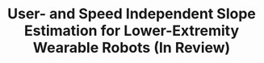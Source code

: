 ---
title: "User- and Speed Independent Slope Estimation for Lower-Extremity Wearable Robots (In Review)"
collection: publications
permalink: /publication/slope
# link: ''
# venue: 'Science Robotics: Special Issue on Assistive and Rehabilitation Robots'
# code: 'https://smartech.gatech.edu/handle/1853/70300'
# citation: 'J. Camargo, K. Bhakta, J. Maldonado-Contreras, S. Zhou, K. Herrin and A. Young, "OpenSim Model for Biomechanical Analysis with the Open-Source Bionic Leg," 2022 International Symposium on Medical Robotics (ISMR), GA, USA, 2022, pp. 1-6, doi: 10.1109/ISMR48347.2022.9807551.'
---
